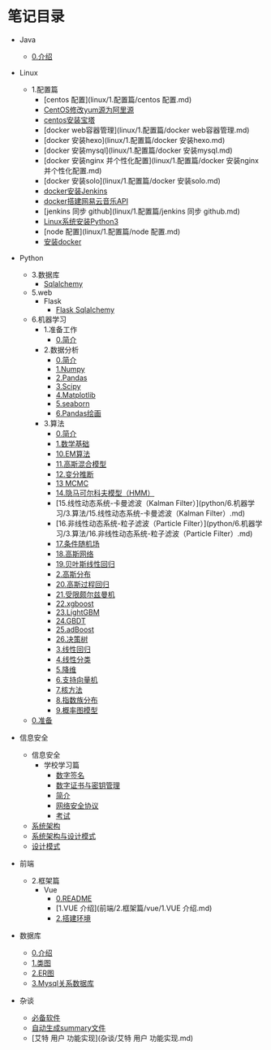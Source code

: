 # 笔记目录

- Java
  
  * [0.介绍](java/0.介绍.md)
- Linux
  - 1.配置篇
    * [centos 配置](linux/1.配置篇/centos 配置.md)
    * [CentOS修改yum源为阿里源](linux/1.配置篇/CentOS修改yum源为阿里源.md)
    * [centos安装宝塔](linux/1.配置篇/centos安装宝塔.md)
    * [docker web容器管理](linux/1.配置篇/docker web容器管理.md)
    * [docker 安装hexo](linux/1.配置篇/docker 安装hexo.md)
    * [docker 安装mysql](linux/1.配置篇/docker 安装mysql.md)
    * [docker 安装nginx 并个性化配置](linux/1.配置篇/docker 安装nginx 并个性化配置.md)
    * [docker 安装solo](linux/1.配置篇/docker 安装solo.md)
    * [docker安装Jenkins](linux/1.配置篇/docker安装Jenkins.md)
    * [docker搭建网易云音乐API](linux/1.配置篇/docker搭建网易云音乐API.md)
    * [jenkins 同步 github](linux/1.配置篇/jenkins 同步 github.md)
    * [Linux系统安装Python3](linux/1.配置篇/Linux系统安装Python3.md)
    * [node 配置](linux/1.配置篇/node 配置.md)
    * [安装docker](linux/1.配置篇/安装docker.md)
- Python
  - 3.数据库
    * [Sqlalchemy](python/3.数据库/sqlalchemy.md)
  - 5.web
    - Flask
      * [Flask Sqlalchemy](python/5.web/flask/flask-sqlalchemy.md)
  - 6.机器学习
    - 1.准备工作
      * [0.简介](python/6.机器学习/1.准备工作/0.简介.md)
    - 2.数据分析
      * [0.简介](python/6.机器学习/2.数据分析/0.简介.md)
      * [1.Numpy](python/6.机器学习/2.数据分析/1.Numpy.md)
      * [2.Pandas](python/6.机器学习/2.数据分析/2.Pandas.md)
      * [3.Scipy](python/6.机器学习/2.数据分析/3.Scipy.md)
      * [4.Matplotlib](python/6.机器学习/2.数据分析/4.Matplotlib.md)
      * [5.seaborn](python/6.机器学习/2.数据分析/5.seaborn.md)
      * [6.Pandas绘画](python/6.机器学习/2.数据分析/6.Pandas绘画.md)
    - 3.算法
      * [0.简介](python/6.机器学习/3.算法/0.简介.md)
      * [1.数学基础](python/6.机器学习/3.算法/1.数学基础.md)
      * [10.EM算法](python/6.机器学习/3.算法/10.EM算法.md)
      * [11.高斯混合模型](python/6.机器学习/3.算法/11.高斯混合模型.md)
      * [12.变分推断](python/6.机器学习/3.算法/12.变分推断.md)
      * [13 MCMC](python/6.机器学习/3.算法/13MCMC.md)
      * [14.隐马可尔科夫模型（HMM）](python/6.机器学习/3.算法/14.隐马可尔科夫模型（HMM）.md)
      * [15.线性动态系统-卡曼滤波（Kalman Filter）](python/6.机器学习/3.算法/15.线性动态系统-卡曼滤波（Kalman Filter）.md)
      * [16.非线性动态系统-粒子滤波（Particle Filter）](python/6.机器学习/3.算法/16.非线性动态系统-粒子滤波（Particle Filter）.md)
      * [17.条件随机场](python/6.机器学习/3.算法/17.条件随机场.md)
      * [18.高斯网络](python/6.机器学习/3.算法/18.高斯网络.md)
      * [19.贝叶斯线性回归](python/6.机器学习/3.算法/19.贝叶斯线性回归.md)
      * [2.高斯分布](python/6.机器学习/3.算法/2.高斯分布.md)
      * [20.高斯过程回归](python/6.机器学习/3.算法/20.高斯过程回归.md)
      * [21.受限颇尔兹曼机](python/6.机器学习/3.算法/21.受限颇尔兹曼机.md)
      * [22.xgboost](python/6.机器学习/3.算法/22.xgboost.md)
      * [23.LightGBM](python/6.机器学习/3.算法/23.LightGBM.md)
      * [24.GBDT](python/6.机器学习/3.算法/24.GBDT.md)
      * [25.adBoost](python/6.机器学习/3.算法/25.adBoost.md)
      * [26.决策树](python/6.机器学习/3.算法/26.决策树.md)
      * [3.线性回归](python/6.机器学习/3.算法/3.线性回归.md)
      * [4.线性分类](python/6.机器学习/3.算法/4.线性分类.md)
      * [5.降维](python/6.机器学习/3.算法/5.降维.md)
      * [6.支持向量机](python/6.机器学习/3.算法/6.支持向量机.md)
      * [7.核方法](python/6.机器学习/3.算法/7.核方法.md)
      * [8.指数族分布](python/6.机器学习/3.算法/8.指数族分布.md)
      * [9.概率图模型](python/6.机器学习/3.算法/9.概率图模型.md)
  * [0.准备](python/0.准备.md)
- 信息安全
  - 信息安全
    - 学校学习篇
      * [数字签名](信息安全/信息安全/学校学习篇/数字签名.md)
      * [数字证书与密钥管理](信息安全/信息安全/学校学习篇/数字证书与密钥管理.md)
      * [简介](信息安全/信息安全/学校学习篇/简介.md)
      * [网络安全协议](信息安全/信息安全/学校学习篇/网络安全协议.md)
      * [考试](信息安全/信息安全/学校学习篇/考试.md)
  * [系统架构](信息安全/系统架构.md)
  * [系统架构与设计模式](信息安全/系统架构与设计模式.md)
  * [设计模式](信息安全/设计模式.md)
- 前端
  - 2.框架篇
    - Vue
      * [0.README](前端/2.框架篇/vue/0.README.md)
      * [1.VUE 介绍](前端/2.框架篇/vue/1.VUE 介绍.md)
      * [2.搭建环境](前端/2.框架篇/vue/2.搭建环境.md)
- 数据库
  * [0.介绍](数据库/0.介绍.md)
  * [1.类图](数据库/1.类图.md)
  * [2.ER图](数据库/2.ER图.md)
  * [3.Mysql关系数据库](数据库/3.Mysql关系数据库.md)
- 杂谈
  * [必备软件](杂谈/必备软件.md)
  * [自动生成summary文件](杂谈/自动生成summary文件.md)
  * [艾特 用户 功能实现](杂谈/艾特 用户 功能实现.md)
